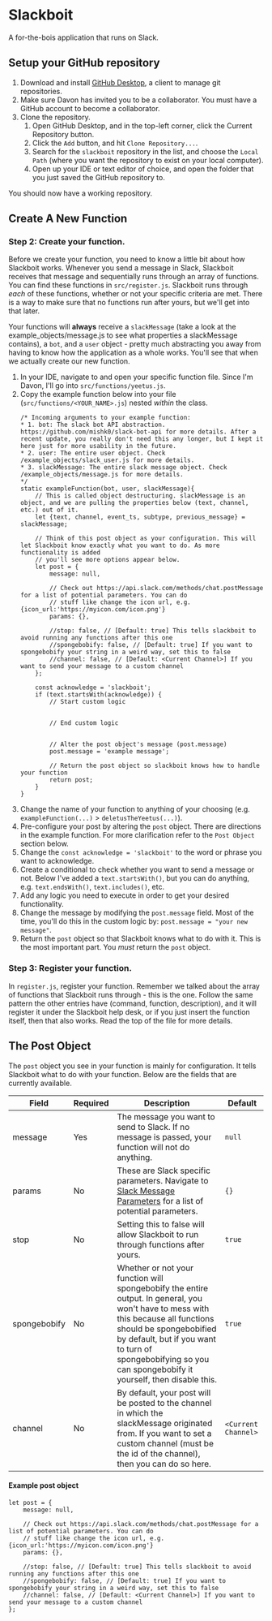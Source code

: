 # Slackboit

A for-the-bois application that runs on Slack.

## Setup your GitHub repository

1. Download and install [GitHub Desktop](https://desktop.github.com/), a client to manage git repositories.
2. Make sure Davon has invited you to be a collaborator. You must have a GitHub account to become a collaborator.
3. Clone the repository.
    1. Open GitHub Desktop, and in the top-left corner, click the Current Repository button.
    2. Click the `Add` button, and hit `Clone Repository...`.
    3. Search for the `slackboit` repository in the list, and choose the `Local Path` (where you want the repository to exist on your local computer).
    4. Open up your IDE or text editor of choice, and open the folder that you just saved the GitHub repository to.

You should now have a working repository.

## Create A New Function
### Step 2: Create your function.

Before we create your function, you need to know a little bit about how Slackboit works. Whenever you send a message in Slack, Slackboit receives that message
and sequentially runs through an array of functions. You can find these functions in `src/register.js`. Slackboit runs through _each_ of these functions, whether or not
your specific criteria are met. There is a way to make sure that no functions run after yours, but we'll get into that later.

Your functions will **always** receive a `slackMessage` (take a look at the example_objects/message.js to see what properties a slackMessage contains), a `bot`, and a `user` object - pretty much abstracting you away from having to know how the
application as a whole works. You'll see that when we actually create our new function.

1. In your IDE, navigate to and open your specific function file. Since I'm Davon, I'll go into `src/functions/yeetus.js`.
2. Copy the example function below into your file (`src/functions/<YOUR_NAME>.js`) nested *within* the class.
    ```
   /* Incoming arguments to your example function:
    * 1. bot: The slack bot API abstraction. https://github.com/mishk0/slack-bot-api for more details. After a recent update, you really don't need this any longer, but I kept it here just for more usability in the future.
    * 2. user: The entire user object. Check /example_objects/slack_user.js for more details.
    * 3. slackMessage: The entire slack message object. Check /example_objects/message.js for more details.
   */
    static exampleFunction(bot, user, slackMessage){
        // This is called object destructuring. slackMessage is an object, and we are pulling the properties below (text, channel, etc.) out of it.
        let {text, channel, event_ts, subtype, previous_message} = slackMessage;
    
        // Think of this post object as your configuration. This will let Slackboit know exactly what you want to do. As more functionality is added
        // you'll see more options appear below.
        let post = {
            message: null,
    
            // Check out https://api.slack.com/methods/chat.postMessage for a list of potential parameters. You can do
            // stuff like change the icon url, e.g. {icon_url:'https://myicon.com/icon.png'}
            params: {},
    
            //stop: false, // [Default: true] This tells slackboit to avoid running any functions after this one
            //spongebobify: false, // [Default: true] If you want to spongebobify your string in a weird way, set this to false
            //channel: false, // [Default: <Current Channel>] If you want to send your message to a custom channel
        };
    
        const acknowledge = 'slackboit';
        if (text.startsWith(acknowledge)) {
            // Start custom logic
    
    
            // End custom logic
    
    
            // Alter the post object's message (post.message)
            post.message = 'example message';
    
            // Return the post object so slackboit knows how to handle your function
            return post;
        }
    }
    ```
3. Change the name of your function to anything of your choosing (e.g. `exampleFunction(...)` > `deletusTheYeetus(...)`).
4. Pre-configure your post by altering the `post` object. There are directions in the example function. For more clarification refer to the `Post Object` section below.
5. Change the `const acknowledge = 'slackboit'` to the word or phrase you want to acknowledge.
6. Create a conditional to check whether you want to send a message or not. Below I've added a `text.startsWith()`, but you can do anything, e.g. `text.endsWith()`, `text.includes()`, etc.
7. Add any logic you need to execute in order to get your desired functionality.
8. Change the message by modifying the `post.message` field. Most of the time, you'll do this in the custom logic by: `post.message = "your new message"`.
9. Return the `post` object so that Slackboit knows what to do with it. This is the most important part. You *must* return the `post` object.

### Step 3: Register your function.
In `register.js`, register your function. Remember we talked about the array of functions that Slackboit runs through -
this is the one. Follow the same pattern the other entries have (command, function, description), and it will register
it under the Slackboit help desk, or if you just insert the function itself, then that also works. Read the top of the file for more details.

## The Post Object
The `post` object you see in your function is mainly for configuration. It tells Slackboit what to do with your function. Below are the
fields that are currently available.

| Field         | Required      | Description  | Default |
| ------------- |-------------  | -----        |-------  |
| message          | Yes           | The message you want to send to Slack. If no message is passed, your function will not do anything.| `null`|
| params          | No           | These are Slack specific parameters. Navigate to [Slack Message Parameters](https://api.slack.com/methods/chat.postMessage) for a list of potential parameters.| `{}` |
| stop          | No           | Setting this to false will allow Slackboit to run through functions after yours.| `true`|
| spongebobify          | No           | Whether or not your function will spongebobify the entire output. In general, you won't have to mess with this because all functions should be spongebobified by default, but if you want to turn of spongebobifying so you can spongebobify it yourself, then disable this.| `true`|
| channel          | No           | By default, your post will be posted to the channel in which the slackMessage originated from. If you want to set a custom channel (must be the id of the channel), then you can do so here.| `<Current Channel>`|

#### Example post object
```
let post = {
    message: null,
    
    // Check out https://api.slack.com/methods/chat.postMessage for a list of potential parameters. You can do
    // stuff like change the icon url, e.g. {icon_url:'https://myicon.com/icon.png'}
    params: {},
    
    //stop: false, // [Default: true] This tells slackboit to avoid running any functions after this one
    //spongebobify: false, // [Default: true] If you want to spongebobify your string in a weird way, set this to false
    //channel: false, // [Default: <Current Channel>] If you want to send your message to a custom channel
};
```